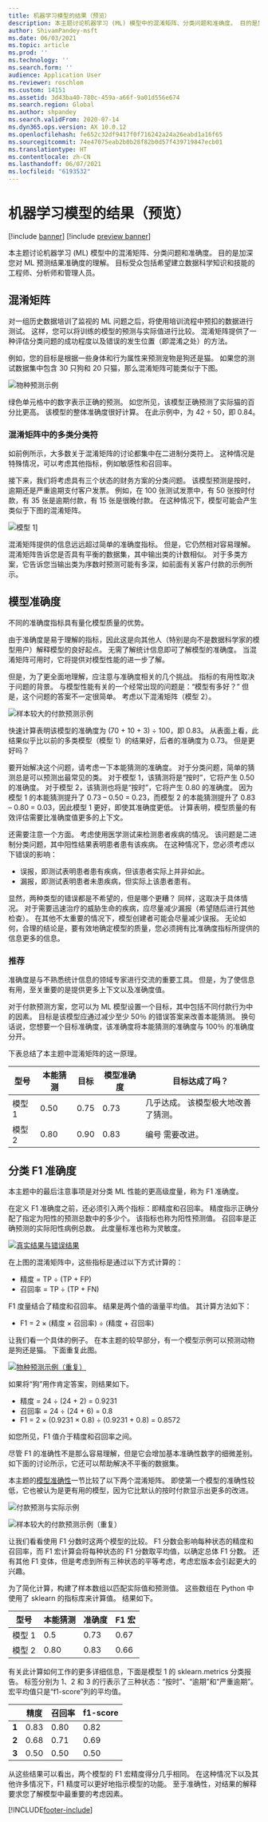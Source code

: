```yaml
---
title: 机器学习模型的结果（预览）
description: 本主题讨论机器学习 (ML) 模型中的混淆矩阵、分类问题和准确度。 目的是加深您对 ML 预测结果准确度的理解。
author: ShivamPandey-msft
ms.date: 06/03/2021
ms.topic: article
ms.prod: ''
ms.technology: ''
ms.search.form: ''
audience: Application User
ms.reviewer: roschlom
ms.custom: 14151
ms.assetid: 3d43ba40-780c-459a-a66f-9a01d556e674
ms.search.region: Global
ms.author: shpandey
ms.search.validFrom: 2020-07-14
ms.dyn365.ops.version: AX 10.0.12
ms.openlocfilehash: fe652c32df9417f0f716242a24a26eabd1a16f65
ms.sourcegitcommit: 74e47075eab2b0b28f82b0d57f439719847ecb01
ms.translationtype: HT
ms.contentlocale: zh-CN
ms.lasthandoff: 06/07/2021
ms.locfileid: "6193532"
---
```

# <a name="results-of-machine-learning-models-preview"></a>机器学习模型的结果（预览）

[!include [banner](../includes/banner.md)]
[!include [preview banner](../includes/preview-banner.md)]

本主题讨论机器学习 (ML) 模型中的混淆矩阵、分类问题和准确度。 目的是加深您对 ML 预测结果准确度的理解。 目标受众包括希望建立数据科学知识和技能的工程师、分析师和管理人员。

## <a name="confusion-matrix"></a>混淆矩阵
对一组历史数据培训了监视的 ML 问题之后，将使用培训流程中预扣的数据进行测试。 这样，您可以将训练的模型的预测与实际值进行比较。 混淆矩阵提供了一种评估分类问题的成功程度以及错误的发生位置（即混淆之处）的方法。

例如，您的目标是根据一些身体和行为属性来预测宠物是狗还是猫。 如果您的测试数据集中包含 30 只狗和 20 只猫，那么混淆矩阵可能类似于下图。

![物种预测示例](media/species-prediction-matrix.png)

绿色单元格中的数字表示正确的预测。 如您所见，该模型正确预测了实际猫的百分比更高。 该模型的整体准确度很好计算。 在此示例中，为 42 ÷ 50，即 0.84。

### <a name="multi-class-classifiers-in-a-confusion-matrix"></a>混淆矩阵中的多类分类符

如前例所示，大多数关于混淆矩阵的讨论都集中在二进制分类符上。 这种情况是特殊情况，可以考虑其他指标，例如敏感性和召回率。

接下来，我们将考虑具有三个状态的财务方案的分类问题。 该模型预测是按时，逾期还是严重逾期支付客户发票。 例如，在 100 张测试发票中，有 50 张按时付款，有 35 张是逾期付款，有 15 张是很晚付款。 在这种情况下，模型可能会产生类似于下图的混淆矩阵。

![模型 1](media/payment-prediction-matrix.png)]

混淆矩阵提供的信息远远超过简单的准确度指标。 但是，它仍然相对容易理解。 混淆矩阵告诉您是否具有平衡的数据集，其中输出类的计数相似。 对于多类方案，它告诉您当输出类为序数时预测可能有多深，如前面有关客户付款的示例所示。

## <a name="model-accuracy"></a>模型准确度 
不同的准确度指标具有量化模型质量的优势。 

由于准确度是易于理解的指标，因此这是向其他人（特别是向不是数据科学家的模型用户）解释模型的良好起点。 无需了解统计信息即可了解模型的准确度。 当混淆矩阵可用时，它将提供对模型性能的进一步了解。

但是，为了更全面地理解，应注意与准确度相关的几个挑战。 指标的有用性取决于问题的背景。 与模型性能有关的一个经常出现的问题是：“模型有多好？” 但是，这个问题的答案不一定很简单。 考虑以下混淆矩阵（模型 2）。

![样本较大的付款预测示例](media/payment-prediction-matrix-2.png)

快速计算表明该模型的准确度为 (70 + 10 + 3) ÷ 100，即 0.83。 从表面上看，此结果似乎比以前的多类模型（模型 1）的结果好，后者的准确度为 0.73。 但是更好吗？

要开始解决这个问题，请考虑一下本能猜测的准确度。 对于分类问题，简单的猜测总是可以预测出最常见的类。 对于模型 1，该猜测将是“按时”，它将产生 0.50 的准确度。 对于模型 2，该猜测也将是“按时”，它将产生 0.80 的准确度。 因为模型 1 的本能猜测提升了 0.73 – 0.50 = 0.23，而模型 2 的本能猜测提升了 0.83 – 0.80 = 0.03，因此模型 1 更好，即使其准确度更低。 计算表明，模型质量的有效评估需要比准确度值更多的上下文。

还需要注意一个方面。 考虑使用医学测试来检测患者疾病的情况。 该问题是二进制分类问题，其中阳性结果表明患者患有该疾病。 在这种情况下，您必须考虑以下错误的影响：

- 误报，即测试表明患者患有疾病，但该患者实际上并非如此。
- 漏报，即测试表明患者未患疾病，但实际上该患者患有。

显然，两种类型的错误都是不希望的，但是哪个更糟？ 同样，这取决于具体情况。 对于需要迅速治疗的威胁生命的疾病，应尽量减少漏报（希望随后进行其他检查）。 在其他不太重要的情况下，模型创建者可能会尽量减少误报。 无论如何，合理的结论是，要有效地确定模型的质量，您必须拥有比准确度指标所提供的信息更多的信息。

### <a name="recommendations"></a>推荐

准确度是与不熟悉统计信息的领域专家进行交流的重要工具。 但是，为了使信息有用，至关重要的是提供更多上下文以及准确度值。

对于付款预测方案，您可以为 ML 模型设置一个目标，其中包括不同付款行为中的因素。 目标是该模型应通过减少至少 50％ 的错误答案来改善本能猜测。 换句话说，您想要一个目标准确度，该准确度将本能猜测的准确度与 100％ 的准确度分开。

下表总结了本主题中混淆矩阵的这一原理。

| 型号   | 本能猜测 | 目标 | 模型准确度 | 目标达成了吗？                                          |
|---------|-------------|--------|----------------|-----------------------------------------------------------|
| 模型 1 | 0.50        | 0.75   | 0.73           | 几乎达成。 该模型极大地改善了猜测。 |
| 模型 2 | 0.80        | 0.90   | 0.83           | 编号 需要改进。                              |

## <a name="classification-f1-accuracy"></a>分类 F1 准确度

本主题中的最后注意事项是对分类 ML 性能的更高级度量，称为 F1 准确度。

在定义 F1 准确度之前，还必须引入两个指标：即精度和召回率。 精度指示正确分配了指定为阳性的预测总数中的多少个。 该指标也称为阳性预测值。 召回率是正确预测的实际阳性病例总数。 此度量标准也称为灵敏度。

[![真实结果与错误结果](./media/tn-fn.png)](./media/tn-fn.png)

在上图的混淆矩阵中，这些指标是通过以下方式计算的：

- 精度 = TP ÷ (TP + FP)
- 召回率 = TP ÷ (TP + FN)

F1 度量结合了精度和召回率。 结果是两个值的谐量平均值。 其计算方法如下：

- F1 = 2 × (精度 × 召回率) ÷ (精度 + 召回率)

让我们看一个具体的例子。 在本主题的较早部分，有一个模型示例可以预测动物是狗还是猫。 下面重复此图。

[![物种预测示例（重复）](./media/species-prediction-matrix.png)](./media/species-prediction-matrix.png)

如果将“狗”用作肯定答案，则结果如下。

- 精度 = 24 ÷ (24 + 2) = 0.9231
- 召回率 = 24 ÷ (24 + 6) = 0.8
- F1 = 2 × (0.9231 × 0.8) ÷ (0.9231 + 0.8) = 0.8572

如您所见，F1 值介于精度和召回率之间。

尽管 F1 的准确性不是那么容易理解，但是它会增加基本准确性数字的细微差别。 如下面的讨论所示，它还可以帮助解决不平衡的数据集。

本主题的[模型准确性](#model-accuracy)一节比较了以下两个混淆矩阵。 即使第一个模型的准确性较低，它也被认为是更有用的模型，因为它比默认的按时付款显示出更多的改进。

![付款预测与实际示例](media/payment-prediction-matrix.png)

![样本较大的付款预测示例（重复）](media/payment-prediction-matrix-2.png)

让我们看看使用 F1 分数时这两个模型的比较。 F1 分数会影响每种状态的精度和召回率，而 F1 宏计算会将每种状态的 F1 分数取平均值，以确定总体 F1 分数。 还有其他 F1 变体，但是考虑到所有三种状态的平等考虑，考虑宏版本会引起更大的兴趣。

为了简化计算，构建了样本数组以匹配实际值和预测值。 这些数组在 Python 中使用了 sklearn 的指标库来计算值。 结果如下。

| 型号   | 本能猜测 | 准确度 | F1 宏 |
|---------|-------------|----------|----------|
| 模型 1 | 0.5         | 0.73     | 0.67     |
| 模型 2 | 0.80        | 0.83     | 0.66     |

有关此计算如何工作的更多详细信息，下面是模型 1 的 sklearn.metrics 分类报告。 标签分别为 1、2 和 3 的行表示了三种状态：“按时”、“逾期”和“严重逾期”。 宏平均值只是“f1-score”列的平均值。

| &nbsp;    | 精度 | 召回率   | f1-score |
|-----------|-----------|----------|----------|
| **1**     | 0.83      | 0.80     | 0.82     |
| **2**     | 0.68      | 0.71     | 0.69     |
| **3**     | 0.50      | 0.50     | 0.50     |

从这些结果可以看出，两个模型的 F1 宏精度得分几乎相同。 在这种情况下以及其他许多情况下，F1 精度可以更好地指示模型的功能。 至于准确性，对结果的解释要求您了解模型中最重要的考虑因素。

[!INCLUDE[footer-include](../../includes/footer-banner.md)]
